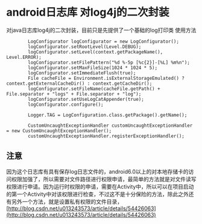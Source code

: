 # android日志库 对log4j的二次封装
对java日志库log4j的二次封装，目前只是先提供了一个基础的log打印类
使用方法

            LogConfigurator logConfigurator = new LogConfigurator();
            logConfigurator.setRootLevel(Level.DEBUG);
            logConfigurator.setLevel(context.getPackageName(), Level.ERROR);
            logConfigurator.setFilePattern("%d %-5p [%c{2}]-[%L] %m%n");
            logConfigurator.setMaxFileSize(1024 * 1024 * 5);
            logConfigurator.setImmediateFlush(true);
            File cacheFile = Environment.isExternalStorageEmulated() ? context.getExternalCacheDir() : context.getCacheDir();
            logConfigurator.setFileName(cacheFile.getPath() + File.separator + "logs" + File.separator + "log");
            logConfigurator.setUseLogCatAppender(true);
            logConfigurator.configure();

            Logger.TAG = LogConfiguration.class.getPackage().getName();

            CustomUncaughtExceptionHandler customUncaughtExceptionHandler = new CustomUncaughtExceptionHandler();
            customUncaughtExceptionHandler.registerExceptionHandler();

## 注意
因为这个日志库有具有保存log日志文件的，android6.0以上的对本地存储卡的访问权限加强了，所以需要对文件路径进行权限申请，最简单的方法就是对文件读写权限进行申请。因为运行时权限的申请，需要在Activity中，所以可以在项目启动的第一个Activity中对该权限进行检查，不过这不是十分保险的方法，除此之外还有另外一个方法，就是设置私有权限的文件目录，[http://blog.csdn.net/u013243573/article/details/54426063](http://blog.csdn.net/u013243573/article/details/54426063)
